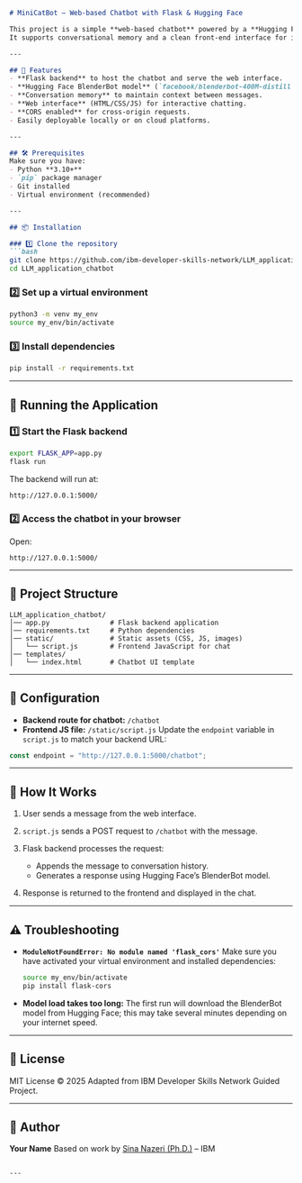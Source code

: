
````markdown
# MiniCatBot – Web-based Chatbot with Flask & Hugging Face

This project is a simple **web-based chatbot** powered by a **Hugging Face Transformer model** and served using **Flask**.  
It supports conversational memory and a clean front-end interface for interacting with the chatbot directly from a browser.

---

## 📌 Features
- **Flask backend** to host the chatbot and serve the web interface.
- **Hugging Face BlenderBot model** (`facebook/blenderbot-400M-distill`) for text generation.
- **Conversation memory** to maintain context between messages.
- **Web interface** (HTML/CSS/JS) for interactive chatting.
- **CORS enabled** for cross-origin requests.
- Easily deployable locally or on cloud platforms.

---

## 🛠 Prerequisites
Make sure you have:
- Python **3.10+**
- `pip` package manager
- Git installed
- Virtual environment (recommended)

---

## 📦 Installation

### 1️⃣ Clone the repository
```bash
git clone https://github.com/ibm-developer-skills-network/LLM_application_chatbot
cd LLM_application_chatbot
````

### 2️⃣ Set up a virtual environment

```bash
python3 -m venv my_env
source my_env/bin/activate
```

### 3️⃣ Install dependencies

```bash
pip install -r requirements.txt
```

---

## 🚀 Running the Application

### 1️⃣ Start the Flask backend

```bash
export FLASK_APP=app.py
flask run
```

The backend will run at:

```
http://127.0.0.1:5000/
```

### 2️⃣ Access the chatbot in your browser

Open:

```
http://127.0.0.1:5000/
```

---

## 📂 Project Structure

```
LLM_application_chatbot/
│── app.py               # Flask backend application
│── requirements.txt     # Python dependencies
│── static/              # Static assets (CSS, JS, images)
│   └── script.js        # Frontend JavaScript for chat
│── templates/
│   └── index.html       # Chatbot UI template
```

---

## 🔧 Configuration

* **Backend route for chatbot:** `/chatbot`
* **Frontend JS file:** `/static/script.js`
  Update the `endpoint` variable in `script.js` to match your backend URL:

```javascript
const endpoint = "http://127.0.0.1:5000/chatbot";
```

---

## 🧠 How It Works

1. User sends a message from the web interface.
2. `script.js` sends a POST request to `/chatbot` with the message.
3. Flask backend processes the request:

   * Appends the message to conversation history.
   * Generates a response using Hugging Face’s BlenderBot model.
4. Response is returned to the frontend and displayed in the chat.

---

## ⚠ Troubleshooting

* **`ModuleNotFoundError: No module named 'flask_cors'`**
  Make sure you have activated your virtual environment and installed dependencies:

  ```bash
  source my_env/bin/activate
  pip install flask-cors
  ```
* **Model load takes too long:** The first run will download the BlenderBot model from Hugging Face; this may take several minutes depending on your internet speed.

---

## 📜 License

MIT License © 2025
Adapted from IBM Developer Skills Network Guided Project.

---

## 👤 Author

**Your Name**
Based on work by [Sina Nazeri (Ph.D.)](https://www.linkedin.com/in/sinanz) – IBM

```

---

